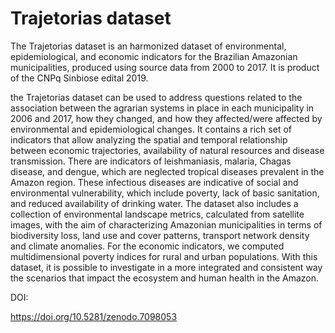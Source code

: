 # Trajetorias dataset

The Trajetorias dataset is an harmonized dataset of environmental, epidemiological, and economic indicators for the Brazilian Amazonian municipalities, 
produced using source data from 2000 to 2017. It is product of the CNPq Sinbiose edital 2019.  

the Trajetorias dataset can be used to address questions related to the association between the agrarian systems in place in each municipality in 2006 and 2017, how they changed, and how they affected/were affected by environmental and epidemiological changes. It contains a rich set of indicators that allow analyzing the spatial and temporal relationship between economic trajectories, availability of natural resources and disease transmission. There are indicators of leishmaniasis, malaria, Chagas disease, and dengue, which are neglected tropical diseases prevalent in the Amazon region. These infectious diseases are indicative of social and environmental vulnerability, which include poverty, lack of basic sanitation, and reduced availability of drinking water. The dataset also includes a collection of environmental landscape metrics, calculated from satellite images, with the aim of characterizing Amazonian municipalities in terms of biodiversity loss, land use and cover patterns, transport network density and climate anomalies. For the economic indicators, we computed multidimensional poverty indices for rural and urban populations.  With this dataset, it is possible to investigate in a more integrated and consistent way the scenarios that impact the ecosystem and human health in the Amazon. 

DOI: 

https://doi.org/10.5281/zenodo.7098053

 

